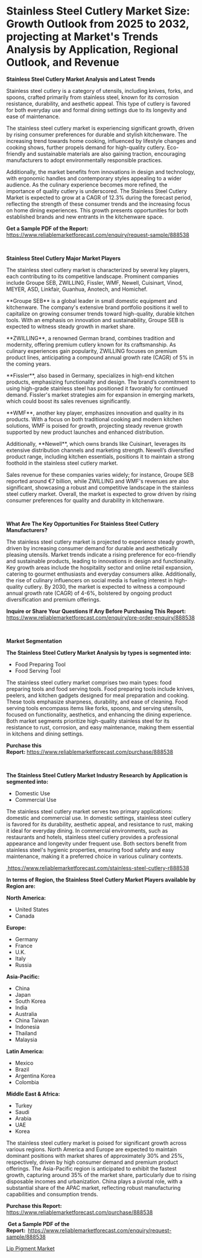 <p><h1>Stainless Steel Cutlery Market Size: Growth Outlook from 2025 to 2032, projecting at Market's Trends Analysis by Application, Regional Outlook, and Revenue</h1></p><p><strong>Stainless Steel Cutlery Market Analysis and Latest Trends</strong></p>
<p><p>Stainless steel cutlery is a category of utensils, including knives, forks, and spoons, crafted primarily from stainless steel, known for its corrosion resistance, durability, and aesthetic appeal. This type of cutlery is favored for both everyday use and formal dining settings due to its longevity and ease of maintenance.</p><p>The stainless steel cutlery market is experiencing significant growth, driven by rising consumer preferences for durable and stylish kitchenware. The increasing trend towards home cooking, influenced by lifestyle changes and cooking shows, further propels demand for high-quality cutlery. Eco-friendly and sustainable materials are also gaining traction, encouraging manufacturers to adopt environmentally responsible practices. </p><p>Additionally, the market benefits from innovations in design and technology, with ergonomic handles and contemporary styles appealing to a wider audience. As the culinary experience becomes more refined, the importance of quality cutlery is underscored. The Stainless Steel Cutlery Market is expected to grow at a CAGR of 12.3% during the forecast period, reflecting the strength of these consumer trends and the increasing focus on home dining experiences. This growth presents opportunities for both established brands and new entrants in the kitchenware space.</p></p>
<p><strong>Get a Sample PDF of the Report:&nbsp;</strong> <a href="https://www.reliablemarketforecast.com/enquiry/request-sample/888538?utm_campaign=3527&utm_medium=2&utm_source=Github&utm_content=ia&utm_term=04042025&utm_id=stainless-steel-cutlery">https://www.reliablemarketforecast.com/enquiry/request-sample/888538</a></p>
<p>&nbsp;</p>
<p><strong>Stainless Steel Cutlery Major Market Players</strong></p>
<p><p>The stainless steel cutlery market is characterized by several key players, each contributing to its competitive landscape. Prominent companies include Groupe SEB, ZWILLING, Fissler, WMF, Newell, Cuisinart, Vinod, MEYER, ASD, Linkfair, Guanhua, Anotech, and Homichef.</p><p>**Groupe SEB** is a global leader in small domestic equipment and kitchenware. The company's extensive brand portfolio positions it well to capitalize on growing consumer trends toward high-quality, durable kitchen tools. With an emphasis on innovation and sustainability, Groupe SEB is expected to witness steady growth in market share.</p><p>**ZWILLING**, a renowned German brand, combines tradition and modernity, offering premium cutlery known for its craftsmanship. As culinary experiences gain popularity, ZWILLING focuses on premium product lines, anticipating a compound annual growth rate (CAGR) of 5% in the coming years.</p><p>**Fissler**, also based in Germany, specializes in high-end kitchen products, emphasizing functionality and design. The brand’s commitment to using high-grade stainless steel has positioned it favorably for continued demand. Fissler's market strategies aim for expansion in emerging markets, which could boost its sales revenues significantly.</p><p>**WMF**, another key player, emphasizes innovation and quality in its products. With a focus on both traditional cooking and modern kitchen solutions, WMF is poised for growth, projecting steady revenue growth supported by new product launches and enhanced distribution.</p><p>Additionally, **Newell**, which owns brands like Cuisinart, leverages its extensive distribution channels and marketing strength. Newell’s diversified product range, including kitchen essentials, positions it to maintain a strong foothold in the stainless steel cutlery market.</p><p>Sales revenue for these companies varies widely; for instance, Groupe SEB reported around €7 billion, while ZWILLING and WMF's revenues are also significant, showcasing a robust and competitive landscape in the stainless steel cutlery market. Overall, the market is expected to grow driven by rising consumer preferences for quality and durability in kitchenware.</p></p>
<p>&nbsp;</p>
<p><strong>What Are The Key Opportunities For Stainless Steel Cutlery Manufacturers?</strong></p>
<p><p>The stainless steel cutlery market is projected to experience steady growth, driven by increasing consumer demand for durable and aesthetically pleasing utensils. Market trends indicate a rising preference for eco-friendly and sustainable products, leading to innovations in design and functionality. Key growth areas include the hospitality sector and online retail expansion, catering to gourmet enthusiasts and everyday consumers alike. Additionally, the rise of culinary influencers on social media is fueling interest in high-quality cutlery. By 2030, the market is expected to witness a compound annual growth rate (CAGR) of 4-6%, bolstered by ongoing product diversification and premium offerings.</p></p>
<p><strong>Inquire or Share Your Questions If Any Before Purchasing This Report:</strong> <a href="https://www.reliablemarketforecast.com/enquiry/pre-order-enquiry/888538?utm_campaign=3527&utm_medium=2&utm_source=Github&utm_content=ia&utm_term=04042025&utm_id=stainless-steel-cutlery">https://www.reliablemarketforecast.com/enquiry/pre-order-enquiry/888538</a></p>
<p>&nbsp;</p>
<p><strong>Market Segmentation</strong></p>
<p><strong>The Stainless Steel Cutlery Market Analysis by types is segmented into:</strong></p>
<p><ul><li>Food Preparing Tool</li><li>Food Serving Tool</li></ul></p>
<p><p>The stainless steel cutlery market comprises two main types: food preparing tools and food serving tools. Food preparing tools include knives, peelers, and kitchen gadgets designed for meal preparation and cooking. These tools emphasize sharpness, durability, and ease of cleaning. Food serving tools encompass items like forks, spoons, and serving utensils, focused on functionality, aesthetics, and enhancing the dining experience. Both market segments prioritize high-quality stainless steel for its resistance to rust, corrosion, and easy maintenance, making them essential in kitchens and dining settings.</p></p>
<p><strong>Purchase this Report:&nbsp;</strong><a href="https://www.reliablemarketforecast.com/purchase/888538?utm_campaign=3527&utm_medium=2&utm_source=Github&utm_content=ia&utm_term=04042025&utm_id=stainless-steel-cutlery">https://www.reliablemarketforecast.com/purchase/888538</a></p>
<p>&nbsp;</p>
<p><strong>The Stainless Steel Cutlery Market Industry Research by Application is segmented into:</strong></p>
<p><ul><li>Domestic Use</li><li>Commercial Use</li></ul></p>
<p><p>The stainless steel cutlery market serves two primary applications: domestic and commercial use. In domestic settings, stainless steel cutlery is favored for its durability, aesthetic appeal, and resistance to rust, making it ideal for everyday dining. In commercial environments, such as restaurants and hotels, stainless steel cutlery provides a professional appearance and longevity under frequent use. Both sectors benefit from stainless steel's hygienic properties, ensuring food safety and easy maintenance, making it a preferred choice in various culinary contexts.</p></p>
<p><a href="https://www.reliablemarketforecast.com/stainless-steel-cutlery-r888538?utm_campaign=3527&utm_medium=2&utm_source=Github&utm_content=ia&utm_term=04042025&utm_id=stainless-steel-cutlery">&nbsp;https://www.reliablemarketforecast.com/stainless-steel-cutlery-r888538</a></p>
<p><strong>In terms of Region, the Stainless Steel Cutlery Market Players available by Region are:</strong></p>
<p>
    <p> <strong> North America: </strong>
        <ul>
            <li>United States</li>
            <li>Canada</li>
        </ul>
        </p> 
    <p> <strong> Europe: </strong>
        <ul>
            <li>Germany</li>
            <li>France</li>
            <li>U.K.</li>
            <li>Italy</li>
            <li>Russia</li>
        </ul>
        </p> 
    <p> <strong> Asia-Pacific: </strong>
        <ul>
            <li>China</li>
            <li>Japan</li>
            <li>South Korea</li>
            <li>India</li>
            <li>Australia</li>
            <li>China Taiwan</li>
            <li>Indonesia</li>
            <li>Thailand</li>
            <li>Malaysia</li>
        </ul>
        </p> 
    <p> <strong> Latin America: </strong>
        <ul>
            <li>Mexico</li>
            <li>Brazil</li>
            <li>Argentina Korea</li>
            <li>Colombia</li>
        </ul>
        </p> 
    <p> <strong> Middle East & Africa: </strong>
        <ul>
            <li>Turkey</li>
            <li>Saudi</li>
            <li>Arabia</li>
            <li>UAE</li>
            <li>Korea</li>
        </ul>
    </p>
    </p>
<p><p>The stainless steel cutlery market is poised for significant growth across various regions. North America and Europe are expected to maintain dominant positions with market shares of approximately 30% and 25%, respectively, driven by high consumer demand and premium product offerings. The Asia-Pacific region is anticipated to exhibit the fastest growth, capturing around 35% of the market share, particularly due to rising disposable incomes and urbanization. China plays a pivotal role, with a substantial share of the APAC market, reflecting robust manufacturing capabilities and consumption trends.</p></p>
<p><strong>Purchase this Report: </strong><a href="https://www.reliablemarketforecast.com/purchase/888538?utm_campaign=3527&utm_medium=2&utm_source=Github&utm_content=ia&utm_term=04042025&utm_id=stainless-steel-cutlery">https://www.reliablemarketforecast.com/purchase/888538</a></p>
<p>&nbsp;<strong>Get a Sample PDF of the Report:&nbsp;&nbsp;</strong><a href="https://www.reliablemarketforecast.com/enquiry/request-sample/888538?utm_campaign=3527&utm_medium=2&utm_source=Github&utm_content=ia&utm_term=04042025&utm_id=stainless-steel-cutlery">https://www.reliablemarketforecast.com/enquiry/request-sample/888538</a></p>
<p><strong></strong></p>
<p><p><a href="https://github.com/plawragarile/Market-Research-Report-List-1/blob/main/lip-pigment-market.md?utm_campaign=3527&utm_medium=2&utm_source=Github&utm_content=ia&utm_term=04042025&utm_id=stainless-steel-cutlery">Lip Pigment Market</a></p></p>